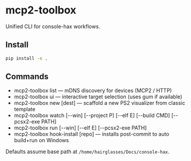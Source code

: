 # mcp2-toolbox

Unified CLI for console-hax workflows.

## Install

```bash
pip install -e .
```

## Commands

- mcp2-toolbox list — mDNS discovery for devices (MCP2 / HTTP)
- mcp2-toolbox ui — interactive target selection (uses gum if available)
- mcp2-toolbox new <name> [dest] — scaffold a new PS2 visualizer from classic template
- mcp2-toolbox watch [--win] [--project P] [--elf E] [--build CMD] [--pcsx2-exe PATH]
- mcp2-toolbox run [--win] [--elf E] [--pcsx2-exe PATH]
- mcp2-toolbox hook-install [repo] — installs post-commit to auto build+run on Windows

Defaults assume base path at `/home/hairglasses/Docs/console-hax`.


